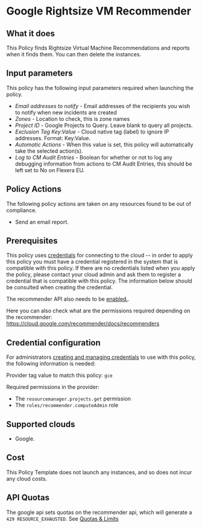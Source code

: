 # Google Rightsize VM Recommender

## What it does

This Policy finds Rightsize Virtual Machine Recommendations and reports when it finds them. You can then delete the instances.

## Input parameters

This policy has the following input parameters required when launching the policy.

- *Email addresses to notify* - Email addresses of the recipients you wish to notify when new incidents are created
- *Zones* - Location to check, this is zone names
- *Project ID* - Google Projects to Query. Leave blank to query all projects.
- *Exclusion Tag Key:Value* - Cloud native tag (label) to ignore IP addresses. Format: Key:Value.
- *Automatic Actions* - When this value is set, this policy will automatically take the selected action(s).
- *Log to CM Audit Entries* - Boolean for whether or not to log any debugging information from actions to CM Audit Entries, this should be left set to No on Flexera EU.

## Policy Actions

The following policy actions are taken on any resources found to be out of compliance.

- Send an email report.

## Prerequisites

This policy uses [credentials](https://docs.flexera.com/flexera/EN/Automation/ManagingCredentialsExternal.htm) for connecting to the cloud -- in order to apply this policy you must have a credential registered in the system that is compatible with this policy. If there are no credentials listed when you apply the policy, please contact your cloud admin and ask them to register a credential that is compatible with this policy. The information below should be consulted when creating the credential.

The recommender API also needs to be [enabled.](https://cloud.google.com/recommender/docs/enabling#gcloud).

Here you can also check what are the permissions required depending on the recommender: https://cloud.google.com/recommender/docs/recommenders

## Credential configuration

For administrators [creating and managing credentials](https://docs.flexera.com/flexera/EN/Automation/ManagingCredentialsExternal.htm) to use with this policy, the following information is needed:

Provider tag value to match this policy: `gce`

Required permissions in the provider:

- The `resourcemanager.projects.get` permission
- The `roles/recommender.computeAdmin` role

## Supported clouds

- Google.

## Cost

This Policy Template does not launch any instances, and so does not incur any cloud costs.

## API Quotas

The google api sets quotas on the recommender api, which will generate a `429 RESOURCE_EXHAUSTED`. See [Quotas & Limits](https://cloud.google.com/recommender/quotas)


